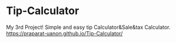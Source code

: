# Tip-Calculator
My 3rd Project! Simple and easy tip Calculator&Sale&tax Calculator.
https://praparat-uanon.github.io/Tip-Calculator/
